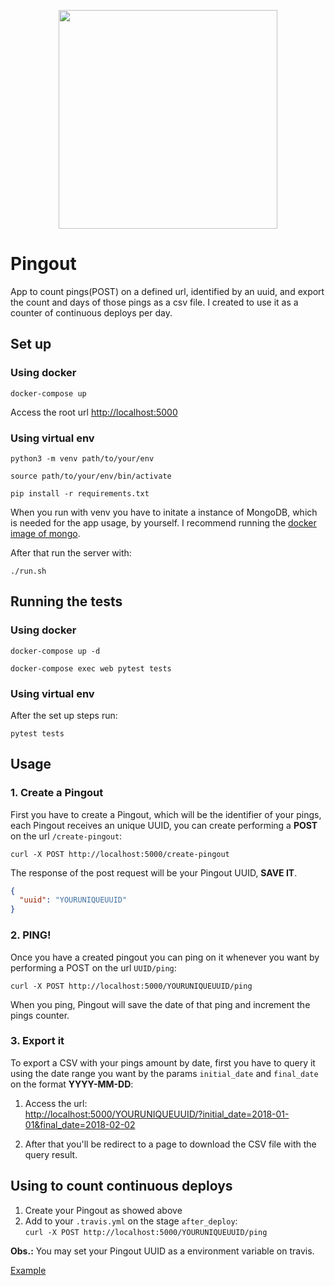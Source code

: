<p align="center"><img src="https://user-images.githubusercontent.com/14370340/42978617-5260c1b2-8ba4-11e8-932b-89fe566cd730.png" width="350px"></p>

# Pingout

App to count pings(POST) on a defined url, identified by an uuid, and export the count and days of those pings as a csv file. I created to use it as a counter of continuous deploys per day.

## Set up

### Using docker
```
docker-compose up
```
Access the root url [http://localhost:5000](http://localhost:5000)

### Using virtual env
```
python3 -m venv path/to/your/env

source path/to/your/env/bin/activate

pip install -r requirements.txt
```
When you run with venv you have to initate a instance of MongoDB, which is needed for the app usage, by yourself. I recommend running the [docker image of mongo](https://hub.docker.com/_/mongo/).

After that run the server with:
```
./run.sh
```

## Running the tests

### Using docker

```
docker-compose up -d 

docker-compose exec web pytest tests
```

### Using virtual env
After the set up steps run:
```
pytest tests
```

## Usage
### 1. Create a Pingout
First you have to create a Pingout, which will be the identifier of your pings, each Pingout receives an unique UUID, you can create performing a **POST** on the url `/create-pingout`:  
```
curl -X POST http://localhost:5000/create-pingout 
```
The response of the post request will be your Pingout UUID, **SAVE IT**.
```json
{
  "uuid": "YOURUNIQUEUUID"
}
```
### 2. PING!
Once you have a created pingout you can ping on it whenever you want by performing a POST on the url `UUID/ping`:
```
curl -X POST http://localhost:5000/YOURUNIQUEUUID/ping 
```
When you ping, Pingout will save the date of that ping and increment the pings counter.

### 3. Export it
To export a CSV with your pings amount by date, first you have to query it using the date range you want by the params `initial_date` and `final_date` on the format **YYYY-MM-DD**:

1. Access the url:  
[http://localhost:5000/YOURUNIQUEUUID/?initial_date=2018-01-01&final_date=2018-02-02]()
  
2. After that you'll be redirect to a page to download the CSV file with the query result.


## Using to count continuous deploys

1. Create your Pingout as showed above
2. Add to your `.travis.yml` on the stage `after_deploy`:  
`curl -X POST http://localhost:5000/YOURUNIQUEUUID/ping`

**Obs.:** You may set your Pingout UUID as a environment variable on travis.

[Example](https://github.com/fga-gpp-mds/2018.1-TropicalHazards-BI/blob/development/.travis.yml)
